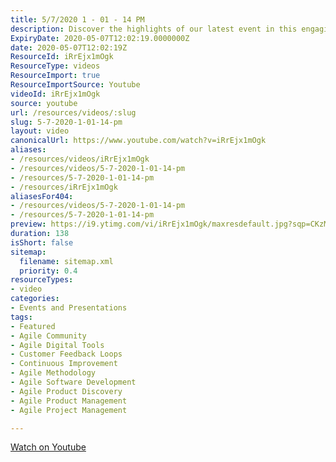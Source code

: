 ```yaml
---
title: 5/7/2020 1 - 01 - 14 PM
description: Discover the highlights of our latest event in this engaging video recap, showcasing key moments and insights from 5/7/2020. Don't miss it!
ExpiryDate: 2020-05-07T12:02:19.0000000Z
date: 2020-05-07T12:02:19Z
ResourceId: iRrEjx1mOgk
ResourceType: videos
ResourceImport: true
ResourceImportSource: Youtube
videoId: iRrEjx1mOgk
source: youtube
url: /resources/videos/:slug
slug: 5-7-2020-1-01-14-pm
layout: video
canonicalUrl: https://www.youtube.com/watch?v=iRrEjx1mOgk
aliases:
- /resources/videos/iRrEjx1mOgk
- /resources/videos/5-7-2020-1-01-14-pm
- /resources/5-7-2020-1-01-14-pm
- /resources/iRrEjx1mOgk
aliasesFor404:
- /resources/videos/5-7-2020-1-01-14-pm
- /resources/5-7-2020-1-01-14-pm
preview: https://i9.ytimg.com/vi/iRrEjx1mOgk/maxresdefault.jpg?sqp=CKzMp7oG&rs=AOn4CLCD25ByUebMil7P9F18CxGkj2kKEw
duration: 138
isShort: false
sitemap:
  filename: sitemap.xml
  priority: 0.4
resourceTypes:
- video
categories:
- Events and Presentations
tags:
- Featured
- Agile Community
- Agile Digital Tools
- Customer Feedback Loops
- Continuous Improvement
- Agile Methodology
- Agile Software Development
- Agile Product Discovery
- Agile Product Management
- Agile Project Management

---
```

 [Watch on Youtube](https://www.youtube.com/watch?v=iRrEjx1mOgk)
